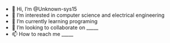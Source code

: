 - 👋 Hi, I’m @Unknown-sys15
- 👀 I’m interested in computer science and electrical engineering
- 🌱 I’m currently learning programing
- 💞️ I’m looking to collaborate on _____
- 📫 How to reach me _____
